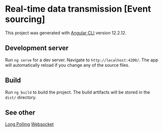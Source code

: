 # Real-time data transmission [Event sourcing]

This project was generated with [Angular CLI](https://github.com/angular/angular-cli) version 12.2.12.

## Development server

Run `ng serve` for a dev server. Navigate to `http://localhost:4200/`. The app will automatically reload if you change any of the source files.

## Build

Run `ng build` to build the project. The build artifacts will be stored in the `dist/` directory.

## See other

[Long Polling](https://github.com/Sannet0/real-time-data-transmission-fe/tree/long-polling)
[Websocket](https://github.com/Sannet0/real-time-data-transmission-fe/tree/websockets)
